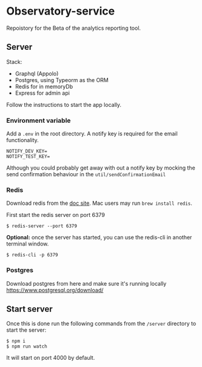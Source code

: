 # Observatory-service

Repoistory for the Beta of the analytics reporting tool.

## Server

Stack:

- Graphql (Appolo)
- Postgres, using Typeorm as the ORM
- Redis for in memoryDb
- Express for admin api

Follow the instructions to start the app locally.

### Environment variable

Add a `.env` in the root directory. A notify key is required for the email functionality.

```
NOTIFY_DEV_KEY=
NOTIFY_TEST_KEY=
```

Although you could probably get away with out a notify key by mocking the send confirmation behaviour in the `util/sendConfirmationEmail`

### Redis

Download redis from the [doc site](https://redis.io/download). Mac users may run `brew install redis`.

First start the redis server on port 6379

`$ redis-server --port 6379`

**Optional:** once the server has started, you can use the redis-cli in another terminal window.

`$ redis-cli -p 6379`

### Postgres

Download postgres from here and make sure it's running locally
https://www.postgresql.org/download/

## Start server

Once this is done run the following commands from the `/server` directory to start the server:

```
$ npm i
$ npm run watch
```

It will start on port 4000 by default.
